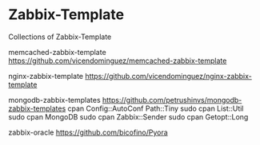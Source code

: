 # Zabbix-Template
Collections of Zabbix-Template

memcached-zabbix-template
https://github.com/vicendominguez/memcached-zabbix-template

nginx-zabbix-template
https://github.com/vicendominguez/nginx-zabbix-template

mongodb-zabbix-templates
https://github.com/petrushinvs/mongodb-zabbix-templates
cpan Config::AutoConf Path::Tiny
sudo cpan List::Util
sudo cpan MongoDB
sudo cpan Zabbix::Sender
sudo cpan Getopt::Long

zabbix-oracle
https://github.com/bicofino/Pyora

